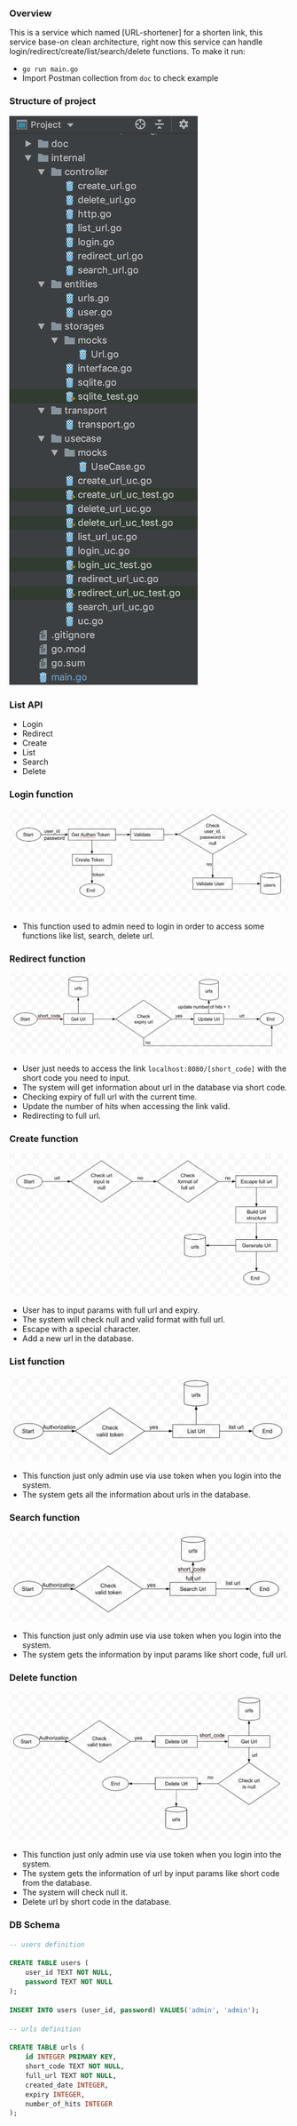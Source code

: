 ### Overview
This is a service which named [URL-shortener] for a shorten link, this service base-on clean architecture, right now this service can handle login/redirect/create/list/search/delete functions.
To make it run:
- `go run main.go`
- Import Postman collection from `doc` to check example

### Structure of project
![Screenshot](doc/structure.png?raw=true)

### List API
- Login
- Redirect
- Create
- List
- Search
- Delete

### Login function
![login](doc/login.png)
- This function used to admin need to login in order to access some functions like list, search, delete url.

### Redirect function
![redirect](doc/redirect.png)
- User just needs to access the link `localhost:8080/[short_code]` with the short code you need to input.
- The system will get information about url in the database via short code.
- Checking expiry of full url with the current time.
- Update the number of hits when accessing the link valid.
- Redirecting to full url.

### Create function
![create](doc/create.png)
- User has to input params with full url and expiry.
- The system will check null and valid format with full url.
- Escape with a special character.
- Add a new url in the database.

### List function
![list](doc/list.png)
- This function just only admin use via use token when you login into the system.
- The system gets all the information about urls in the database.

### Search function
![search](doc/search.png)
- This function just only admin use via use token when you login into the system.
- The system gets the information by input params like short code, full url.

### Delete function
![delete](doc/delete.png)
- This function just only admin use via use token when you login into the system.
- The system gets the information of url by input params like short code from the database.
- The system will check null it.
- Delete url by short code in the database.

### DB Schema
```sql
-- users definition

CREATE TABLE users (
	user_id TEXT NOT NULL,
	password TEXT NOT NULL
);

INSERT INTO users (user_id, password) VALUES('admin', 'admin');

-- urls definition

CREATE TABLE urls (
	id INTEGER PRIMARY KEY,
	short_code TEXT NOT NULL,
	full_url TEXT NOT NULL,
	created_date INTEGER,
	expiry INTEGER,
	number_of_hits INTEGER
);
```